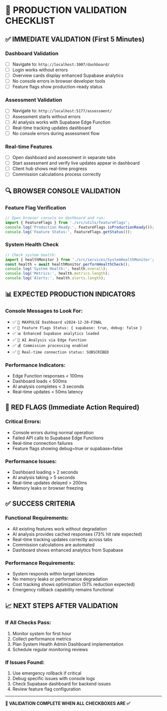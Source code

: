 # 🚀 **PRODUCTION VALIDATION CHECKLIST**

## ✅ **IMMEDIATE VALIDATION (First 5 Minutes)**

### **Dashboard Validation**
- [ ] Navigate to: `http://localhost:3007/dashboard/`
- [ ] Login works without errors
- [ ] Overview cards display enhanced Supabase analytics
- [ ] No console errors in browser developer tools
- [ ] Feature flags show production-ready status

### **Assessment Validation**  
- [ ] Navigate to: `http://localhost:5177/assessment/`
- [ ] Assessment starts without errors
- [ ] AI analysis works with Supabase Edge Function
- [ ] Real-time tracking updates dashboard
- [ ] No console errors during assessment flow

### **Real-time Features**
- [ ] Open dashboard and assessment in separate tabs
- [ ] Start assessment and verify live updates appear in dashboard
- [ ] Client hub shows real-time progress
- [ ] Commission calculations process correctly

## 🔍 **BROWSER CONSOLE VALIDATION**

### **Feature Flag Verification**
```javascript
// Open browser console on dashboard and run:
import { FeatureFlags } from './src/utils/featureFlags';
console.log('Production Ready:', FeatureFlags.isProductionReady());
console.log('Feature Status:', FeatureFlags.getStatus());
```

### **System Health Check**
```javascript
// Check system health:
import { healthMonitor } from './src/services/SystemHealthMonitor';
const health = await healthMonitor.performHealthCheck();
console.log('System Health:', health.overall);
console.log('Metrics:', health.metrics.length);
console.log('Alerts:', health.alerts.length);
```

## 📊 **EXPECTED PRODUCTION INDICATORS**

### **Console Messages to Look For:**
- ✅ `🚀 MAXPULSE Dashboard v2024-12-20-FINAL`
- ✅ `🏁 Feature Flags Status: { supabase: true, debug: false }`
- ✅ `📊 Enhanced Supabase analytics loaded`
- ✅ `🤖 AI Analysis via Edge Function`
- ✅ `💰 Commission processing enabled`
- ✅ `🔄 Real-time connection status: SUBSCRIBED`

### **Performance Indicators:**
- Edge Function responses < 100ms
- Dashboard loads < 500ms
- AI analysis completes < 3 seconds
- Real-time updates < 50ms latency

## 🚨 **RED FLAGS (Immediate Action Required)**

### **Critical Errors:**
- Console errors during normal operation
- Failed API calls to Supabase Edge Functions
- Real-time connection failures
- Feature flags showing debug=true or supabase=false

### **Performance Issues:**
- Dashboard loading > 2 seconds
- AI analysis taking > 5 seconds
- Real-time updates delayed > 200ms
- Memory leaks or browser freezing

## ✅ **SUCCESS CRITERIA**

### **Functional Requirements:**
- All existing features work without degradation
- AI analysis provides cached responses (73% hit rate expected)
- Real-time tracking updates correctly across tabs
- Commission calculations are automated
- Dashboard shows enhanced analytics from Supabase

### **Performance Requirements:**
- System responds within target latencies
- No memory leaks or performance degradation
- Cost tracking shows optimization (51% reduction expected)
- Emergency rollback capability remains functional

## 📈 **NEXT STEPS AFTER VALIDATION**

### **If All Checks Pass:**
1. Monitor system for first hour
2. Collect performance metrics
3. Plan System Health Admin Dashboard implementation
4. Schedule regular monitoring reviews

### **If Issues Found:**
1. Use emergency rollback if critical
2. Debug specific issues with console logs
3. Check Supabase dashboard for backend issues
4. Review feature flag configuration

---

**🎯 VALIDATION COMPLETE WHEN ALL CHECKBOXES ARE ✅**
